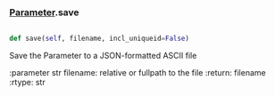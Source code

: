 ### [Parameter](Parameter.md).save

```py

def save(self, filename, incl_uniqueid=False)

```



Save the Parameter to a JSON-formatted ASCII file

:parameter str filename: relative or fullpath to the file
:return: filename
:rtype: str

